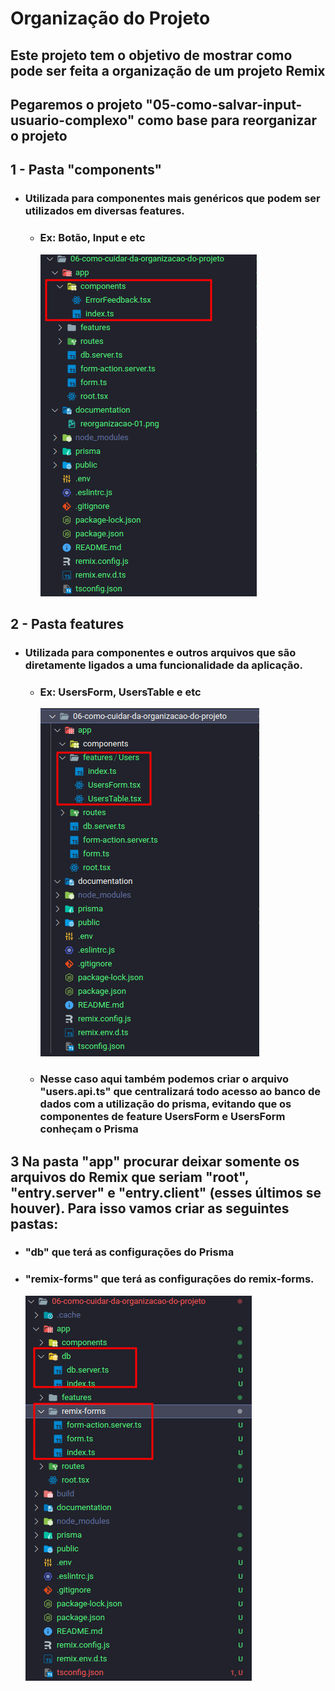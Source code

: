 # Organização do Projeto

## Este projeto tem o objetivo de mostrar como pode ser feita a organização de um projeto Remix

## Pegaremos o projeto "05-como-salvar-input-usuario-complexo" como base para reorganizar o projeto

## 1 - Pasta **"components"**

- ### Utilizada para componentes mais genéricos que podem ser utilizados em diversas features.

  - ### Ex: Botão, Input e etc

    ![reorganizacao-00.png](documentation/reorganizacao-00.png)

## 2 - Pasta **features**

- ### Utilizada para componentes e outros arquivos que são diretamente ligados a uma funcionalidade da aplicação.

  - ### Ex: UsersForm, UsersTable e etc

    ![reorganizacao-01.png](documentation/reorganizacao-01.png)

  - ### Nesse caso aqui também podemos criar o arquivo **"users.api.ts"** que centralizará todo acesso ao banco de dados com a utilização do prisma, evitando que os componentes de feature **UsersForm** e **UsersForm** conheçam o **Prisma**

## 3 Na pasta **"app"** procurar deixar somente os arquivos do Remix que seriam **"root"**, **"entry.server"** e **"entry.client"** (esses últimos se houver). Para isso vamos criar as seguintes pastas:

- ### **"db"** que terá as configurações do Prisma
- ### **"remix-forms"** que terá as configurações do remix-forms.

  ![reorganizacao-02.png](documentation/reorganizacao-02.png)
